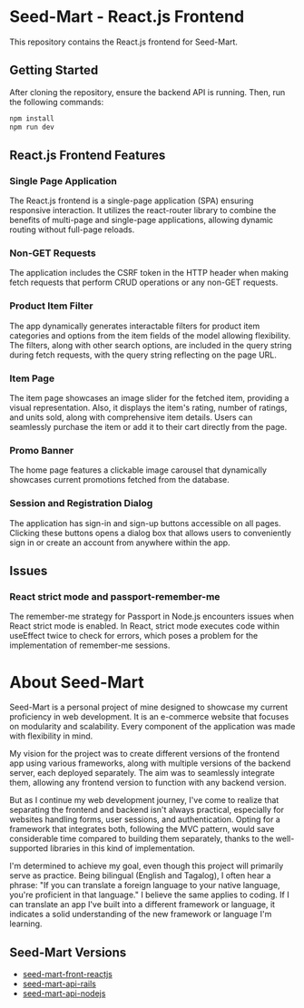 # Seed-Mart - React.js Frontend

This repository contains the React.js frontend for Seed-Mart.

## Getting Started

After cloning the repository, ensure the backend API is running. Then, run the following commands:

```bash
npm install
npm run dev
```

## React.js Frontend Features

### Single Page Application

The React.js frontend is a single-page application (SPA) ensuring responsive interaction. It utilizes the react-router library to combine the benefits of multi-page and single-page applications, allowing dynamic routing without full-page reloads.

### Non-GET Requests

The application includes the CSRF token in the HTTP header when making fetch requests that perform CRUD operations or any non-GET requests.

### Product Item Filter

The app dynamically generates interactable filters for product item categories and options from the item fields of the model allowing flexibility. The filters, along with other search options, are included in the query string during fetch requests, with the query string reflecting on the page URL.

### Item Page

The item page showcases an image slider for the fetched item, providing a visual representation. Also, it displays the item's rating, number of ratings, and units sold, along with comprehensive item details. Users can seamlessly purchase the item or add it to their cart directly from the page.

### Promo Banner

The home page features a clickable image carousel that dynamically showcases current promotions fetched from the database.

### Session and Registration Dialog

The application has sign-in and sign-up buttons accessible on all pages. Clicking these buttons opens a dialog box that allows users to conveniently sign in or create an account from anywhere within the app.

## Issues

### React strict mode and passport-remember-me

The remember-me strategy for Passport in Node.js encounters issues when React strict mode is enabled. In React, strict mode executes code within useEffect twice to check for errors, which poses a problem for the implementation of remember-me sessions.

# About Seed-Mart

Seed-Mart is a personal project of mine designed to showcase my current proficiency in web development. It is an e-commerce website that focuses on modularity and scalability. Every component of the application was made with flexibility in mind.

My vision for the project was to create different versions of the frontend app using various frameworks, along with multiple versions of the backend server, each deployed separately. The aim was to seamlessly integrate them, allowing any frontend version to function with any backend version.

But as I continue my web development journey, I've come to realize that separating the frontend and backend isn't always practical, especially for websites handling forms, user sessions, and authentication. Opting for a framework that integrates both, following the MVC pattern, would save considerable time compared to building them separately, thanks to the well-supported libraries in this kind of implementation.

I'm determined to achieve my goal, even though this project will primarily serve as practice. Being bilingual (English and Tagalog), I often hear a phrase: "If you can translate a foreign language to your native language, you're proficient in that language." I believe the same applies to coding. If I can translate an app I've built into a different framework or language, it indicates a solid understanding of the new framework or language I'm learning.

## Seed-Mart Versions

- [seed-mart-front-reactjs](https://github.com/kalamansi10/seed-mart-front-reactjs)
- [seed-mart-api-rails](https://github.com/kalamansi10/seed-mart-api-rails)
- [seed-mart-api-nodejs](https://github.com/kalamansi10/seed-mart-api-nodejs)
